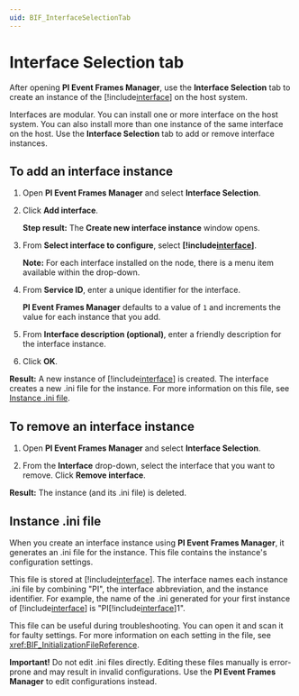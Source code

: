 ```yaml
---
uid: BIF_InterfaceSelectionTab
---
```


# Interface Selection tab

<!-- Static topic. No modifications usually required -->

After opening **PI Event Frames Manager**, use the **Interface Selection** tab to create an instance of the [!include[interface](../includes/product-short.md)] on the host system.

Interfaces are modular. You can install one or more interface on the host system. You can also install more than one instance of the same interface on the host. Use the **Interface Selection** tab to add or remove interface instances.

## To add an interface instance

1. Open **PI Event Frames Manager** and select **Interface Selection**.

1. Click **Add interface**.

    **Step result:** The **Create new interface instance** window opens.

1. From **Select interface to configure**, select **[!include[interface](../includes/product-long.md)]**.

    **Note:** For each interface installed on the node, there is a menu item available within the drop-down.

1. From **Service ID**, enter a unique identifier for the interface. 

    **PI Event Frames Manager** defaults to a value of `1` and increments the value for each instance that you add.

1. From **Interface description (optional)**, enter a friendly description for the interface instance.

1. Click **OK**.

**Result:** A new instance of [!include[interface](../includes/product-long.md)] is created. The interface creates a new .ini file for the instance. For more information on this file, see [Instance .ini file](#instance-ini-file).
    
## To remove an interface instance

1. Open **PI Event Frames Manager** and select **Interface Selection**.

1. From the **Interface** drop-down, select the interface that you want to remove. Click **Remove interface**.

**Result:** The instance (and its .ini file) is deleted.

## Instance .ini file

When you create an interface instance using **PI Event Frames Manager**, it generates an .ini file for the instance. This file contains the instance's configuration settings.

This file is stored at [!include[interface](../includes/dir-long.md)]. The interface names each instance .ini file by combining "PI", the interface abbreviation, and the instance identifier. For example, the name of the .ini generated for your first instance of [!include[interface](../includes/product-short.md)] is  "PI[!include[interface](../includes/dir-short.md)]1".

This file can be useful during troubleshooting. You can open it and scan it for faulty settings. For more information on each setting in the file, see <xref:BIF_InitializationFileReference>.

**Important!** Do not edit .ini files directly. Editing these files manually is error-prone and may result in invalid configurations. Use the **PI Event Frames Manager** to edit configurations instead.
